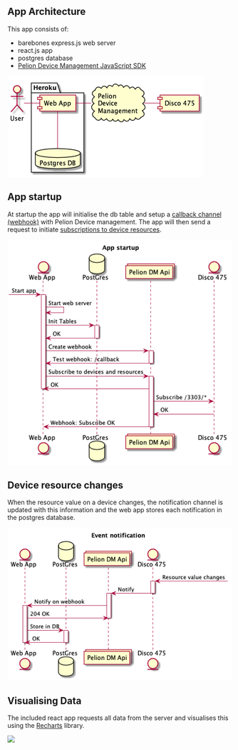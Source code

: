 ## App Architecture

This app consists of:

- barebones express.js web server
- react.js app
- postgres database
- [Pelion Device Management JavaScript SDK](//github.com/ARMmbed/mbed-cloud-sdk-javascript)

![](docs/app_arch.png)

## App startup

At startup the app will initialise the db table and setup a [callback channel (webhook)](https://www.pelion.com/docs/device-management/current/integrate-web-app/event-notification.html) with Pelion Device management. The app will then send a request to initiate [subscriptions to device resources](https://www.pelion.com/docs/device-management/current/connecting/resource-change-webapp.html).

![](docs/app_setup.png)

## Device resource changes

When the resource value on a device changes, the notification channel is updated with this information and the web app stores each notification in the postgres database.

![](docs/resource_notify.png)

## Visualising Data

The included react app requests all data from the server and visualises this using the [Recharts](http://recharts.org/en-US/) library.

![](https://i.ibb.co/8bwXbLS/web-app-demo.gif)
